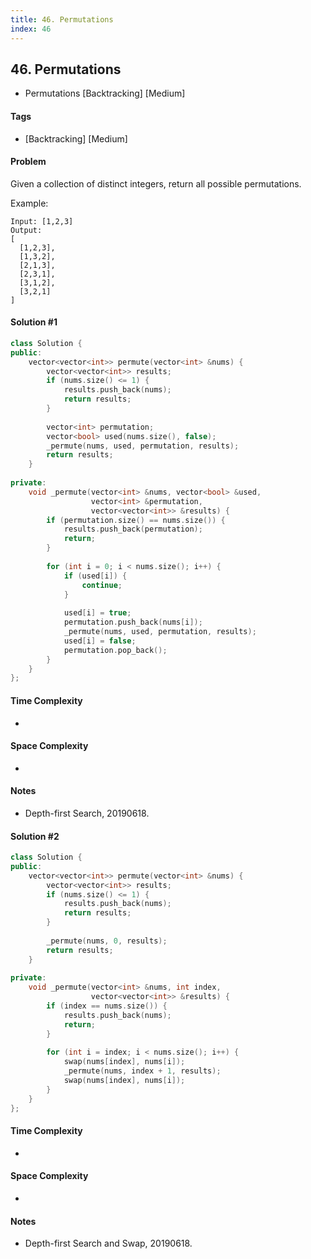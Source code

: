 ```yaml
---
title: 46. Permutations
index: 46
---
```


## 46. Permutations
- Permutations [Backtracking] [Medium]

#### Tags
- [Backtracking] [Medium]

#### Problem
Given a collection of distinct integers, return all possible permutations.

Example:

    Input: [1,2,3]
    Output:
    [
      [1,2,3],
      [1,3,2],
      [2,1,3],
      [2,3,1],
      [3,1,2],
      [3,2,1]
    ]

#### Solution #1
``` C++
class Solution {
public:
    vector<vector<int>> permute(vector<int> &nums) {
        vector<vector<int>> results;
        if (nums.size() <= 1) {
            results.push_back(nums);
            return results;
        }
        
        vector<int> permutation;
        vector<bool> used(nums.size(), false);
        _permute(nums, used, permutation, results);
        return results;
    }
    
private:
    void _permute(vector<int> &nums, vector<bool> &used, 
                  vector<int> &permutation, 
                  vector<vector<int>> &results) {
        if (permutation.size() == nums.size()) {
            results.push_back(permutation);
            return;
        }
        
        for (int i = 0; i < nums.size(); i++) {
            if (used[i]) {
                continue;
            }
            
            used[i] = true;
            permutation.push_back(nums[i]);
            _permute(nums, used, permutation, results);
            used[i] = false;
            permutation.pop_back();
        }
    }
};
```

#### Time Complexity
- 

#### Space Complexity
- 

#### Notes
- Depth-first Search, 20190618.

#### Solution #2
``` C++
class Solution {
public:
    vector<vector<int>> permute(vector<int> &nums) {
        vector<vector<int>> results;
        if (nums.size() <= 1) {
            results.push_back(nums);
            return results;
        }
        
        _permute(nums, 0, results);
        return results;
    }
    
private:
    void _permute(vector<int> &nums, int index, 
                  vector<vector<int>> &results) {
        if (index == nums.size()) {
            results.push_back(nums);
            return;
        }
        
        for (int i = index; i < nums.size(); i++) {
            swap(nums[index], nums[i]);
            _permute(nums, index + 1, results);
            swap(nums[index], nums[i]);
        }
    }
};
```

#### Time Complexity
- 

#### Space Complexity
- 

#### Notes
- Depth-first Search and Swap, 20190618.
